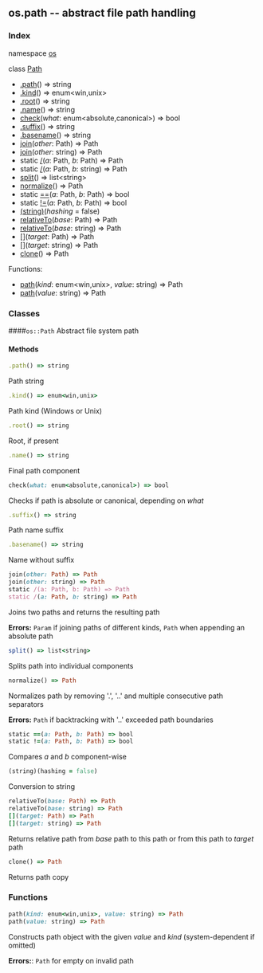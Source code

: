 ## os.path -- abstract file path handling

### Index
namespace [os](#os)

class [Path](#path)
- [.path](#path_prop)() => string
- [.kind](#kind)() => enum&lt;win,unix>
- [.root](#root)() => string
- [.name](#name)() => string
- [check](#check)(_what_: enum&lt;absolute,canonical>) => bool
- [.suffix](#suffix)() => string
- [.basename](#basename)() => string
- [join](#join)(_other_: Path) => Path
- [join](#join)(_other_: string) => Path
- static [/](#join)(_a_: Path, _b_: Path) => Path
- static [/](#join)(_a_: Path, _b_: string) => Path
- [split](#split)() => list&lt;string>
- [normalize](#normalize)() => Path
- static [==](#cmp)(_a_: Path, _b_: Path) => bool
- static [!=](#cmp)(_a_: Path, _b_: Path) => bool
- [(string)](#string)(_hashing_ = false)
- [relativeTo](#relativeto)(_base_: Path) => Path
- [relativeTo](#relativeto)(_base_: string) => Path
- [<span>[]</span>](#relativeto)(_target_: Path) => Path
- [<span>[]</span>](#relativeto)(_target_: string) => Path
- [clone](#clone)() => Path

Functions:
- [path](#newpath)(_kind_: enum&lt;win,unix>, _value_: string) => Path
- [path](#newpath)(_value_: string) => Path

<a name="os"></a>
### Classes
####<a name="path">`os::Path`</a>
Abstract file system path
#### Methods
<a name="path_prop"></a>
```ruby
.path() => string
```
Path string
<a name="kind"></a>
```ruby
.kind() => enum<win,unix>
```
Path kind (Windows or Unix)
<a name="root"></a>
```ruby
.root() => string
```
Root, if present
<a name="name"></a>
```ruby
.name() => string
```
Final path component
<a name="check"></a>
```ruby
check(what: enum<absolute,canonical>) => bool
```
Checks if path is absolute or canonical, depending on *what*
<a name="suffix"></a>
```ruby
.suffix() => string
```
Path name suffix
<a name="basename"></a>
```ruby
.basename() => string
```
Name without suffix
<a name="join"></a>
```ruby
join(other: Path) => Path
join(other: string) => Path
static /(a: Path, b: Path) => Path
static /(a: Path, b: string) => Path
```
Joins two paths and returns the resulting path

 **Errors:** `Param` if joining paths of different kinds, `Path` when appending an absolute path
 <a name="split"></a>
 ```ruby
split() => list<string>
 ```
 Splits path into individual components
 <a name="normalize"></a>
 ```ruby
normalize() => Path
 ```
 Normalizes path by removing '.', '..' and multiple consecutive path separators

 **Errors:** `Path` if backtracking with '..' exceeded path boundaries
 <a name="cmp"></a>
 ```ruby
static ==(a: Path, b: Path) => bool
static !=(a: Path, b: Path) => bool
 ```
Compares *a* and *b* component-wise
<a name="string"></a>
```ruby
(string)(hashing = false)
```
Conversion to string
<a name="relativeto"></a>
```ruby
relativeTo(base: Path) => Path
relativeTo(base: string) => Path
[](target: Path) => Path
[](target: string) => Path
```
 Returns relative path from *base* path to this path or from this path to *target* path
 <a name="clone"></a>
 ```ruby
clone() => Path
 ```
Returns path copy
### Functions
<a name="newpath"></a>
```ruby
path(kind: enum<win,unix>, value: string) => Path
path(value: string) => Path
```
Constructs path object with the given *value* and *kind* (system-dependent if omitted)

**Errors:**: `Path` for empty on invalid path
